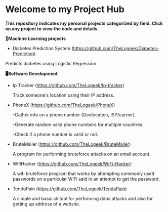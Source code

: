 # Welcome to my Project Hub

**This repository indicates my personal projects categorized by field. Click on any project to view the code and details.**

**🧠Machine Learning projects**

- Diabetes Prediction System (https://github.com/TheLogeek/Diabetes-Prediction)

Predicts diabetes using Logistic Regression.

**🖥️Software Development**

- Ip Tracker (https://github.com/TheLogeek/Ip-tracker)

  Track someone's location using their IP address.

- PhoneX (https://github.com/TheLogeek/PhoneX)

  -Gather info on a phone number (Geolocation, ISP/carrier).

  -Generate random valid phone numbers for multiple countries.
   
  -Check if a phone number is valid or not.

- BruteMailer (https://github.com/TheLogeek/BruteMailer)
  
   A program for performing bruteforce attacks on an email account.

- WifiHacker (https://github.com/TheLogeek/WiFi-Hacker)

   A wifi bruteforce program that works by attempting commonly used passwords on a particular WiFi said in an attempt to get the password.

- TendoPain (https://github.com/TheLogeek/TendoPain)

   A simple and basic cli tool for performing ddos attacks and also for getting up address of a website.
